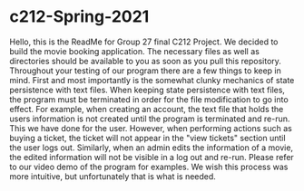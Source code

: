 # c212-Spring-2021
Hello, this is the ReadMe for Group 27 final C212 Project. We decided to build the movie booking application. 
The necessary files as well as directories should be available to you as soon as you pull this repository. Throughout your 
testing of our program there are a few things to keep in mind. First and most importantly is the somewhat clunky mechanics of state 
persistence with text files. When keeping state persistence with text files, the program must be terminated in order for the file modification
to go into effect. For example, when creating an account, the text file that holds the users information is not created until the program is terminated
and re-run. This we have done for the user. However, when performing actions such as buying a ticket, the ticket will not appear in the "view tickets" section
until the user logs out. Similarly, when an admin edits the information of a movie, the edited information will not be visible in a log out and re-run. Please refer to our
video demo of the program for examples. We wish this process was more intuitive, but unfortunately that is what is needed.
